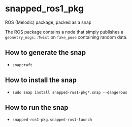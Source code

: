 # snapped_ros1_pkg
ROS (Melodic) package, packed as a snap

The ROS package contains a node that simply publishes a `geometry_msgs::Twist` on `fake_pose` containing random data.
## How to generate the snap
- `snapcraft`
## How to install the snap
- `sudo snap install snapped-ros1-pkg*.snap --dangerous`
## How to run the snap
- `snapped-ros1-pkg.snapped-ros1-launch`
